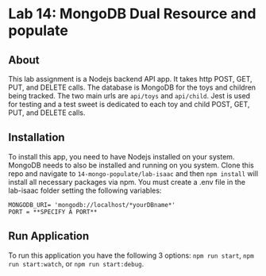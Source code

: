 # Lab 14: MongoDB Dual Resource and populate

## About

This lab assignment is a Nodejs backend API app.  It takes http POST, GET, PUT, and DELETE calls.  The database is MongoDB for the toys and children being tracked.  The two main urls are ```api/toys``` and ```api/child```.  Jest is used for testing and a test sweet is dedicated to each toy and child POST, GET, PUT, and DELETE calls.

## Installation

To install this app, you need to have Nodejs installed on your system.  MongoDB needs to also be installed and running on you system.  Clone this repo and navigate to ```14-mongo-populate/lab-isaac``` and then ```npm install``` will install all necessary packages via npm. You must create a .env file in the lab-isaac folder setting the following variables:
```
MONGODB_URI= 'mongodb://localhost/*yourDBname*'
PORT = **SPECIFY A PORT**
```

## Run Application

To run this application you have the following 3 options:  ```npm run start```, ```npm run start:watch```, or ```npm run start:debug```.
